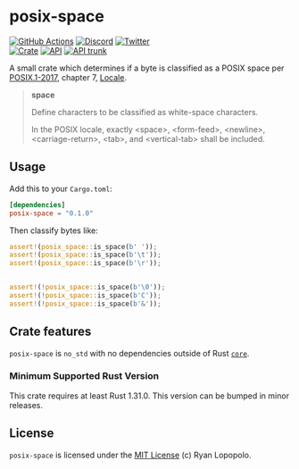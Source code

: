 # posix-space

[![GitHub Actions](https://github.com/artichoke/posix-space/workflows/CI/badge.svg)](https://github.com/artichoke/posix-space/actions)
[![Discord](https://img.shields.io/discord/607683947496734760)](https://discord.gg/QCe2tp2)
[![Twitter](https://img.shields.io/twitter/follow/artichokeruby?label=Follow&style=social)](https://twitter.com/artichokeruby)
<br>
[![Crate](https://img.shields.io/crates/v/posix-space.svg)](https://crates.io/crates/posix-space)
[![API](https://docs.rs/posix-space/badge.svg)](https://docs.rs/posix-space)
[![API trunk](https://img.shields.io/badge/docs-trunk-blue.svg)](https://artichoke.github.io/posix-space/posix_space/)

A small crate which determines if a byte is classified as a POSIX space per
[POSIX.1-2017], chapter 7, [Locale].

[posix.1-2017]: https://pubs.opengroup.org/onlinepubs/9699919799/mindex.html
[locale]:
  https://pubs.opengroup.org/onlinepubs/9699919799/basedefs/V1_chap07.html

> **space**
>
> Define characters to be classified as white-space characters.
>
> In the POSIX locale, exactly \<space\>, \<form-feed\>, \<newline\>,
> \<carriage-return\>, \<tab\>, and \<vertical-tab\> shall be included.

## Usage

Add this to your `Cargo.toml`:

```toml
[dependencies]
posix-space = "0.1.0"
```

Then classify bytes like:

```rust
assert!(posix_space::is_space(b' '));
assert!(posix_space::is_space(b'\t'));
assert!(posix_space::is_space(b'\r'));


assert!(!posix_space::is_space(b'\0'));
assert!(!posix_space::is_space(b'C'));
assert!(!posix_space::is_space(b'&'));
```

## Crate features

`posix-space` is `no_std` with no dependencies outside of Rust [`core`].

### Minimum Supported Rust Version

This crate requires at least Rust 1.31.0. This version can be bumped in minor
releases.

## License

`posix-space` is licensed under the [MIT License](LICENSE) (c) Ryan Lopopolo.

[`core`]: https://doc.rust-lang.org/stable/core/
